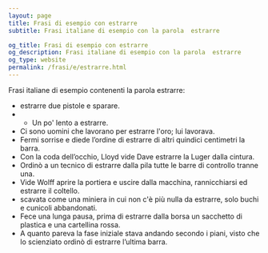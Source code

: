 ```yaml
---
layout: page
title: Frasi di esempio con estrarre 
subtitle: Frasi italiane di esempio con la parola  estrarre

og_title: Frasi di esempio con estrarre 
og_description: Frasi italiane di esempio con la parola  estrarre
og_type: website
permalink: /frasi/e/estrarre.html
---
```


Frasi italiane di esempio contenenti la parola estrarre:


- estrarre due pistole e sparare.
- - Un po' lento a estrarre.
- Ci sono uomini che lavorano per estrarre l'oro; lui lavorava.
- Fermi sorrise e diede l’ordine di estrarre di altri quindici centimetri la barra.
- Con la coda dell’occhio, Lloyd vide Dave estrarre la Luger dalla cintura.
- Ordinò a un tecnico di estrarre dalla pila tutte le barre di controllo tranne una.
- Vide Wolff aprire la portiera e uscire dalla macchina, rannicchiarsi ed estrarre il coltello.
- scavata come una miniera in cui non c'è più nulla da estrarre, solo buchi e cunicoli abbandonati.
- Fece una lunga pausa, prima di estrarre dalla borsa un sacchetto di plastica e una cartellina rossa.
- A quanto pareva la fase iniziale stava andando secondo i piani, visto che lo scienziato ordinò di estrarre l’ultima barra.
